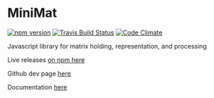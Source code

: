 # MiniMat
[![npm version](https://badge.fury.io/js/minimat.svg)](https://www.npmjs.com/package/minimat)  [![Travis Build Status](https://travis-ci.org/birm/MiniMat.svg?branch=master)](https://travis-ci.org/birm/MiniMat)  [![Code Climate](https://codeclimate.com/github/birm/MiniMat/badges/gpa.svg)](https://codeclimate.com/github/birm/MiniMat)

Javascript library for matrix holding, representation, and processing

Live releases [on npm here](https://www.npmjs.com/package/minimat)

Github dev page [here](https://github.com/birm/MiniMat)

Documentation [here](http://www.rbirm.us/MiniMat/)
